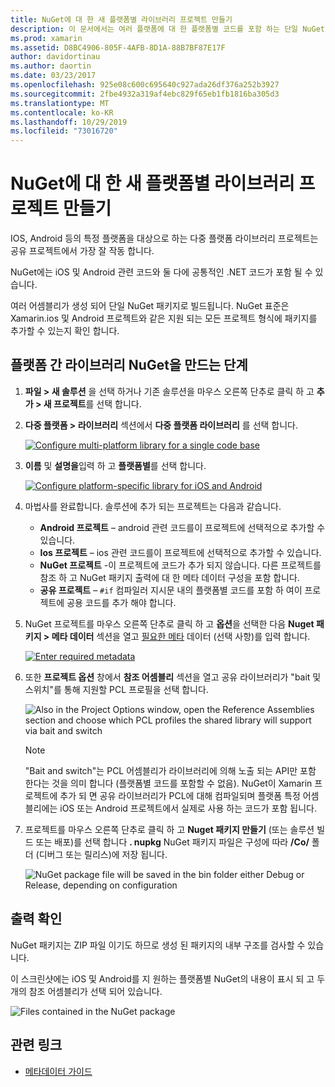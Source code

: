 ```yaml
---
title: NuGet에 대 한 새 플랫폼별 라이브러리 프로젝트 만들기
description: 이 문서에서는 여러 플랫폼에 대 한 플랫폼별 코드를 포함 하는 단일 NuGet 패키지를 만드는 방법을 설명 합니다.
ms.prod: xamarin
ms.assetid: D8BC4906-805F-4AFB-8D1A-88B7BF87E17F
author: davidortinau
ms.author: daortin
ms.date: 03/23/2017
ms.openlocfilehash: 925e08c600c695640c927ada26df376a252b3927
ms.sourcegitcommit: 2fbe4932a319af4ebc829f65eb1fb1816ba305d3
ms.translationtype: MT
ms.contentlocale: ko-KR
ms.lasthandoff: 10/29/2019
ms.locfileid: "73016720"
---
```

# <a name="creating-new-platform-specific-library-projects-for-nuget"></a>NuGet에 대 한 새 플랫폼별 라이브러리 프로젝트 만들기

IOS, Android 등의 특정 플랫폼을 대상으로 하는 다중 플랫폼 라이브러리 프로젝트는 공유 프로젝트에서 가장 잘 작동 합니다.

NuGet에는 iOS 및 Android 관련 코드와 둘 다에 공통적인 .NET 코드가 포함 될 수 있습니다.

여러 어셈블리가 생성 되어 단일 NuGet 패키지로 빌드됩니다. NuGet 표준은 Xamarin.ios 및 Android 프로젝트와 같은 지원 되는 모든 프로젝트 형식에 패키지를 추가할 수 있는지 확인 합니다.

## <a name="steps-to-create-a-cross-platform-library-nuget"></a>플랫폼 간 라이브러리 NuGet을 만드는 단계

1. **파일 > 새 솔루션** 을 선택 하거나 기존 솔루션을 마우스 오른쪽 단추로 클릭 하 고 **추가 > 새 프로젝트**를 선택 합니다.

2. **다중 플랫폼 > 라이브러리** 섹션에서 **다중 플랫폼 라이브러리** 를 선택 합니다.

    [![](platform-specific-images/mulitplatform-library-sml.png "Configure multi-platform library for a single code base")](platform-specific-images/multiplatform-library.png#lightbox)

3. **이름** 및 **설명을**입력 하 고 **플랫폼별**를 선택 합니다.

    [![](platform-specific-images/specific-configure-sml.png "Configure platform-specific library for iOS and Android")](platform-specific-images/specific-configure.png#lightbox)

4. 마법사를 완료합니다. 솔루션에 추가 되는 프로젝트는 다음과 같습니다.

    - **Android 프로젝트** – android 관련 코드를이 프로젝트에 선택적으로 추가할 수 있습니다.
    - **Ios 프로젝트** – ios 관련 코드를이 프로젝트에 선택적으로 추가할 수 있습니다.
    - **NuGet 프로젝트** -이 프로젝트에 코드가 추가 되지 않습니다. 다른 프로젝트를 참조 하 고 NuGet 패키지 출력에 대 한 메타 데이터 구성을 포함 합니다.
    - **공유 프로젝트** – `#if` 컴파일러 지시문 내의 플랫폼별 코드를 포함 하 여이 프로젝트에 공용 코드를 추가 해야 합니다.

5. NuGet 프로젝트를 마우스 오른쪽 단추로 클릭 하 고 **옵션**을 선택한 다음 **Nuget 패키지 > 메타 데이터** 섹션을 열고 [필요한 메타](~/cross-platform/app-fundamentals/nuget-multiplatform-libraries/metadata.md) 데이터 (선택 사항)를 입력 합니다.

    [![](platform-specific-images/specific-metadata-sml.png "Enter required metadata")](platform-specific-images/specific-metadata.png#lightbox)

6. 또한 **프로젝트 옵션** 창에서 **참조 어셈블리** 섹션을 열고 공유 라이브러리가 "bait 및 스위치"를 통해 지원할 PCL 프로필을 선택 합니다.

    ![](platform-specific-images/specific-reference-assemblies.png "Also in the Project Options window, open the Reference Assemblies section and choose   which PCL profiles the shared library will support via bait and switch")

    > [!NOTE]
    > "Bait and switch"는 PCL 어셈블리가 라이브러리에 의해 노출 되는 API만 포함 한다는 것을 의미 합니다 (플랫폼별 코드를 포함할 수 없음). NuGet이 Xamarin 프로젝트에 추가 되 면 공유 라이브러리가 PCL에 대해 컴파일되며 플랫폼 특정 어셈블리에는 iOS 또는 Android 프로젝트에서 실제로 사용 하는 코드가 포함 됩니다.

7. 프로젝트를 마우스 오른쪽 단추로 클릭 하 고 **Nuget 패키지 만들기** (또는 솔루션 빌드 또는 배포)를 선택 합니다 **. nupkg** NuGet 패키지 파일은 구성에 따라 **/Co/** 폴더 (디버그 또는 릴리스)에 저장 됩니다.

    ![](platform-specific-images/create-nuget-package.png "NuGet package file will be saved in the bin folder either Debug or Release, depending on configuration")

## <a name="verifying-the-output"></a>출력 확인

NuGet 패키지는 ZIP 파일 이기도 하므로 생성 된 패키지의 내부 구조를 검사할 수 있습니다.

이 스크린샷에는 iOS 및 Android를 지 원하는 플랫폼별 NuGet의 내용이 표시 되 고 두 개의 참조 어셈블리가 선택 되어 있습니다.

![](platform-specific-images/nuget-output.png "Files contained in the NuGet package")

## <a name="related-links"></a>관련 링크

- [메타데이터 가이드](~/cross-platform/app-fundamentals/nuget-multiplatform-libraries/metadata.md)
